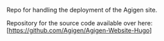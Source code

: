 Repo for handling the deployment of the Agigen site.

Repository for the source code available over here: [https://github.com/Agigen/Agigen-Website-Hugo]
